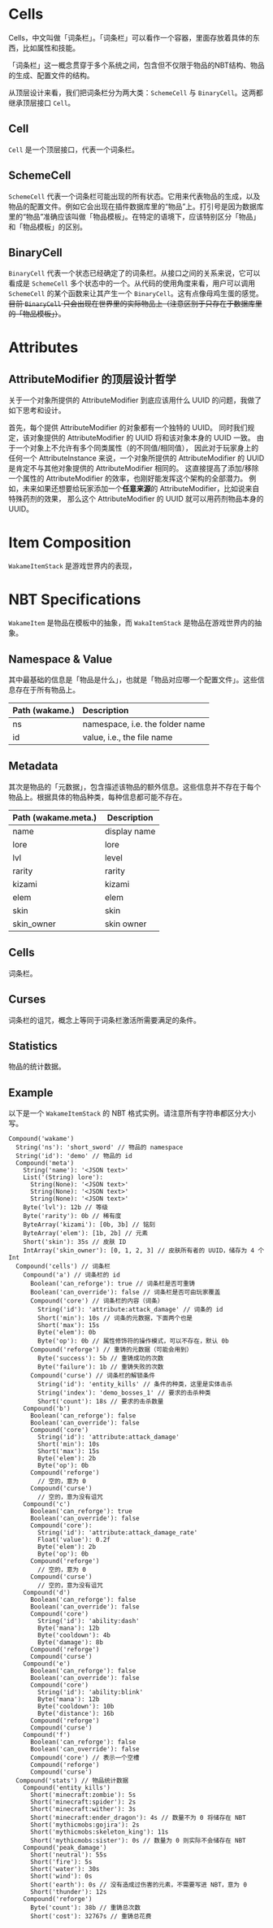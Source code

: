 # Cells

Cells，中文叫做「词条栏」。「词条栏」可以看作一个容器，里面存放着具体的东西，比如属性和技能。

「词条栏」这一概念贯穿于多个系统之间，包含但不仅限于物品的NBT结构、物品的生成、配置文件的结构。

从顶层设计来看，我们把词条栏分为两大类：`SchemeCell` 与 `BinaryCell`。这两都继承顶层接口 `Cell`。

## Cell

`Cell` 是一个顶层接口，代表一个词条栏。

## SchemeCell

`SchemeCell` 代表一个词条栏可能出现的所有状态。它用来代表物品的生成，以及物品的配置文件。例如它会出现在插件数据库里的“物品”上。打引号是因为数据库里的“物品”准确应该叫做「物品模板」。在特定的语境下，应该特别区分「物品」和「物品模板」的区别。

## BinaryCell

`BinaryCell` 代表一个状态已经确定了的词条栏。从接口之间的关系来说，它可以看成是 `SchemeCell` 多个状态中的一个。从代码的使用角度来看，用户可以调用 `SchemeCell` 的某个函数来让其产生一个 `BinaryCell`。这有点像母鸡生蛋的感觉。
~~目前 `BinaryCell` 只会出现在世界里的实际物品上（注意区别于只存在于数据库里的「物品模板」）~~。

# Attributes

## AttributeModifier 的顶层设计哲学

关于一个对象所提供的 AttributeModifier 到底应该用什么 UUID 的问题，我做了如下思考和设计。

首先，每个提供 AttributeModifier 的对象都有一个独特的 UUID。
同时我们规定，该对象提供的 AttributeModifier 的 UUID 将和该对象本身的 UUID 一致。
由于一个对象上不允许有多个同类属性（的不同值/相同值）， 因此对于玩家身上的任何一个 AttributeInstance 来说，一个对象所提供的
AttributeModifier 的 UUID 是肯定不与其他对象提供的 AttributeModifier 相同的。
这直接提高了添加/移除一个属性的 AttributeModifier 的效率，也刚好能发挥这个架构的全部潜力。
例如，未来如果还想要给玩家添加一个**任意来源**的 AttributeModifier，比如说来自特殊药剂的效果，
那么这个 AttributeModifier 的 UUID 就可以用药剂物品本身的 UUID。

# Item Composition

`WakameItemStack` 是游戏世界内的表现，

# NBT Specifications

`WakameItem` 是物品在模板中的抽象，而 `WakaItemStack` 是物品在游戏世界内的抽象。

## Namespace & Value

其中最基础的信息是「物品是什么」，也就是「物品对应哪一个配置文件」。这些信息存在于所有物品上。

| Path (wakame.) | Description                     |
|----------------|:--------------------------------|
| ns             | namespace, i.e. the folder name |
| id             | value, i.e., the file name      |

## Metadata

其次是物品的「元数据」，包含描述该物品的额外信息。这些信息并不存在于每个物品上。根据具体的物品种类，每种信息都可能不存在。

| Path (wakame.meta.) | Description  |
|---------------------|--------------|
| name                | display name |
| lore                | lore         |
| lvl                 | level        |
| rarity              | rarity       |
| kizami              | kizami       |
| elem                | elem         |
| skin                | skin         |
| skin_owner          | skin owner   |

## Cells

词条栏。

## Curses

词条栏的诅咒，概念上等同于词条栏激活所需要满足的条件。

## Statistics

物品的统计数据。

## Example

以下是一个 `WakameItemStack` 的 NBT 格式实例。请注意所有字符串都区分大小写。

```
Compound('wakame')
  String('ns'): 'short_sword' // 物品的 namespace
  String('id'): 'demo' // 物品的 id
  Compound('meta')
    String('name'): '<JSON text>'
    List('(String) lore'):
      String(None): '<JSON text>'
      String(None): '<JSON text>'
      String(None): '<JSON text>'
    Byte('lvl'): 12b // 等级
    Byte('rarity'): 0b // 稀有度
    ByteArray('kizami'): [0b, 3b] // 铭刻
    ByteArray('elem'): [1b, 2b] // 元素
    Short('skin'): 35s // 皮肤 ID
    IntArray('skin_owner'): [0, 1, 2, 3] // 皮肤所有者的 UUID，储存为 4 个 Int
  Compound('cells') // 词条栏
    Compound('a') // 词条栏的 id
      Boolean('can_reforge'): true // 词条栏是否可重铸
      Boolean('can_override'): false // 词条栏是否可由玩家覆盖
      Compound('core') // 词条栏的内容（词条）
        String('id'): 'attribute:attack_damage' // 词条的 id
        Short('min'): 10s // 词条的元数据，下面两个也是
        Short('max'): 15s
        Byte('elem'): 0b
        Byte('op'): 0b // 属性修饰符的操作模式，可以不存在，默认 0b
      Compound('reforge') // 重铸的元数据（可能会用到）
        Byte('success'): 5b // 重铸成功的次数
        Byte('failure'): 1b // 重铸失败的次数
      Compound('curse') // 词条栏的解锁条件
        String('id'): 'entity_kills' // 条件的种类，这里是实体击杀
        String('index'): 'demo_bosses_1' // 要求的击杀种类
        Short('count'): 18s // 要求的击杀数量
    Compound('b')
      Boolean('can_reforge'): false
      Boolean('can_override'): false
      Compound('core')
        String('id'): 'attribute:attack_damage'
        Short('min'): 10s
        Short('max'): 15s
        Byte('elem'): 2b
        Byte('op'): 0b
      Compound('reforge')
        // 空的，意为 0
      Compound('curse')
        // 空的，意为没有诅咒
    Compound('c')
      Boolean('can_reforge'): true
      Boolean('can_override'): false
      Compound('core'):
        String('id'): 'attribute:attack_damage_rate'
        Float('value'): 0.2f
        Byte('elem'): 2b
        Byte('op'): 0b
      Compound('reforge')
        // 空的，意为 0
      Compound('curse')
        // 空的，意为没有诅咒
    Compound('d')
      Boolean('can_reforge'): false
      Boolean('can_override'): false
      Compound('core')
        String('id'): 'ability:dash'
        Byte('mana'): 12b
        Byte('cooldown'): 4b
        Byte('damage'): 8b
      Compound('reforge')
      Compound('curse')
    Compound('e')
      Boolean('can_reforge'): false
      Boolean('can_override'): false
      Compound('core')
        String('id'): 'ability:blink'
        Byte('mana'): 12b
        Byte('cooldown'): 10b
        Byte('distance'): 16b
      Compound('reforge')
      Compound('curse')
    Compound('f')
      Boolean('can_reforge'): false
      Boolean('can_override'): false
      Compound('core') // 表示一个空槽
      Compound('reforge')
      Compound('curse')
  Compound('stats') // 物品统计数据
    Compound('entity_kills')
      Short('minecraft:zombie'): 5s
      Short('minecraft:spider'): 2s
      Short('minecraft:wither'): 3s
      Short('minecraft:ender_dragon'): 4s // 数量不为 0 将储存在 NBT
      Short('mythicmobs:gojira'): 2s
      Short('mythicmobs:skeleton_king'): 11s
      Short('mythicmobs:sister'): 0s // 数量为 0 则实际不会储存在 NBT
    Compound('peak_damage')
      Short('neutral'): 55s
      Short('fire'): 5s
      Short('water'): 30s
      Short('wind'): 0s
      Short('earth'): 0s // 没有造成过伤害的元素，不需要写进 NBT，意为 0
      Short('thunder'): 12s
    Compound('reforge')
      Byte('count'): 38b // 重铸总次数
      Short('cost'): 32767s // 重铸总花费
```
